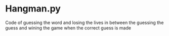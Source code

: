 # Hangman.py
Code of guessing the word and losing the lives in between the guessing the guess and wining the game when the correct guess is made 
